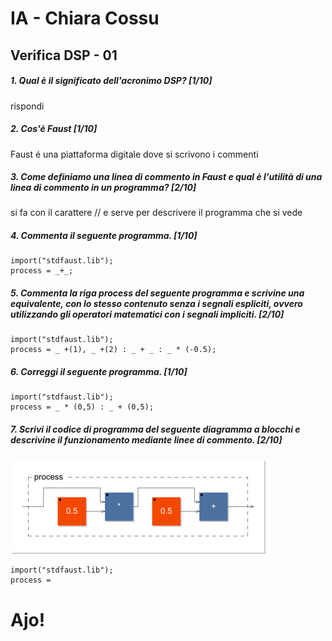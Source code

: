 # IA - Chiara Cossu

## Verifica DSP - 01

##### 1. Qual è il significato dell'acronimo _DSP_? [1/10]
rispondi

##### 2. Cos'è _Faust_ [1/10]
Faust é una piattaforma digitale dove si scrivono i commenti 

##### 3. Come definiamo una linea di commento in _Faust_ e qual è l'utilità di una linea di commento in un programma? [2/10]
si fa con il carattere // e serve per descrivere il programma che si vede 

##### 4. Commenta il seguente programma. [1/10]

```
import("stdfaust.lib");
process = _+_;
```

##### 5. Commenta la riga _process_ del seguente programma e scrivine una equivalente, con lo stesso contenuto senza i segnali espliciti, ovvero utilizzando gli operatori matematici con i segnali impliciti. [2/10]

```
import("stdfaust.lib");
process = _ +(1), _ +(2) : _ + _ : _ * (-0.5);
```

##### 6. Correggi il seguente programma. [1/10]

```
import("stdfaust.lib");
process = _ * (0,5) : _ + (0,5);
```

##### 7. Scrivi il codice di programma del seguente diagramma a blocchi e descrivine il funzionamento mediante linee di commento. [2/10]

![due operatori in serie](https://github.com/LSSN/2019-05-24-1A-VERIFICA/blob/master/process.png)

```
import("stdfaust.lib");
process =
```


# Ajo!
